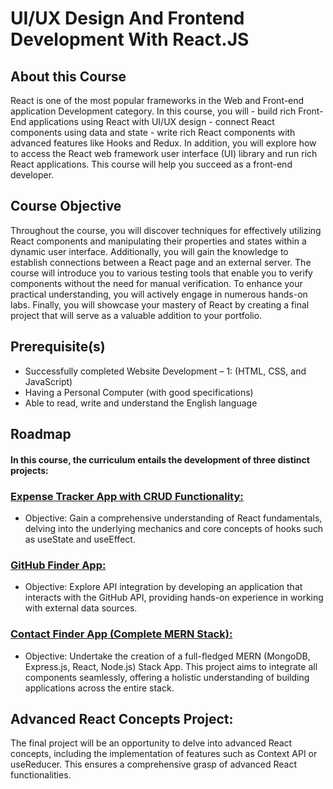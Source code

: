 
# UI/UX Design And Frontend Development With React.JS

## About this Course

React is one of the most popular frameworks in the Web and Front-end application Development category. In this course, you will - build rich Front-End applications using React with UI/UX design - connect React components using data and state - write rich React components with advanced features like Hooks and Redux. In addition, you will explore how to access the React web framework user interface (UI) library and run rich React applications. This course will help you succeed as a front-end developer.

## Course Objective

Throughout the course, you will discover techniques for effectively utilizing React components and manipulating their properties and states within a dynamic user interface. Additionally, you will gain the knowledge to establish connections between a React page and an external server. The course will introduce you to various testing tools that enable you to verify components without the need for manual verification. To enhance your practical understanding, you will actively engage in numerous hands-on labs. Finally, you will showcase your mastery of React by creating a final project that will serve as a valuable addition to your portfolio.

## Prerequisite(s)

- Successfully completed Website Development – 1: (HTML, CSS, and JavaScript) 
- Having a Personal Computer (with good specifications) 
- Able to read, write and understand the English language
## Roadmap

#### In this course, the curriculum entails the development of three distinct projects:

### [Expense Tracker App with CRUD Functionality:](https://github.com/BasitHussain79/BanoQabli-Web-2-F-React/tree/expense-tracker)
- Objective: Gain a comprehensive understanding of React fundamentals, delving into the underlying mechanics and core concepts of hooks such as useState and useEffect.

### [GitHub Finder App:]()
- Objective: Explore API integration by developing an application that interacts with the GitHub API, providing hands-on experience in working with external data sources.

### [Contact Finder App (Complete MERN Stack):](https://github.com/BasitHussain79/BanoQabli-Web-2-F-React/tree/contact-management-app)
- Objective: Undertake the creation of a full-fledged MERN (MongoDB, Express.js, React, Node.js) Stack App. This project aims to integrate all components seamlessly, offering a holistic understanding of building applications across the entire stack.





## Advanced React Concepts Project:

The final project will be an opportunity to delve into advanced React concepts, including the implementation of features such as Context API or useReducer. This ensures a comprehensive grasp of advanced React functionalities.

